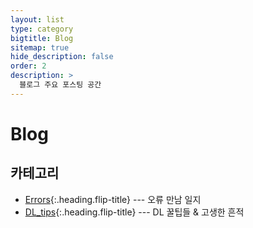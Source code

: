 ```yaml
---
layout: list
type: category
bigtitle: Blog
sitemap: true
hide_description: false
order: 2
description: >
  블로그 주요 포스팅 공간
---
```


# Blog

## 카테고리

* [Errors]{:.heading.flip-title} ---  오류 만남 일지
* [DL_tips]{:.heading.flip-title} --- DL 꿀팁들 & 고생한 흔적

[Errors]: /errors/
[DL_tips]: /dl_tips/